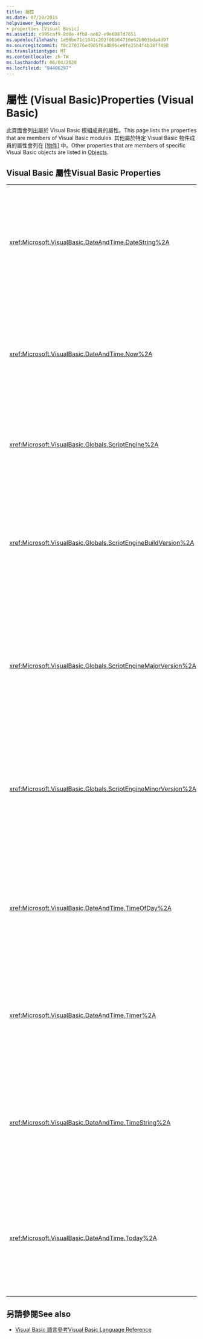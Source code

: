 ```yaml
---
title: 屬性
ms.date: 07/20/2015
helpviewer_keywords:
- properties [Visual Basic]
ms.assetid: c995caf9-8d0e-4fb8-ae02-e9e6087d7651
ms.openlocfilehash: 1e56be71c1841c202f08b64716e62b003bda4d97
ms.sourcegitcommit: f8c270376ed905f6a8896ce0fe25b4f4b38ff498
ms.translationtype: MT
ms.contentlocale: zh-TW
ms.lasthandoff: 06/04/2020
ms.locfileid: "84406297"
---
```

# <a name="properties-visual-basic"></a><span data-ttu-id="7e7be-102">屬性 (Visual Basic)</span><span class="sxs-lookup"><span data-stu-id="7e7be-102">Properties (Visual Basic)</span></span>

<span data-ttu-id="7e7be-103">此頁面會列出屬於 Visual Basic 模組成員的屬性。</span><span class="sxs-lookup"><span data-stu-id="7e7be-103">This page lists the properties that are members of Visual Basic modules.</span></span> <span data-ttu-id="7e7be-104">其他屬於特定 Visual Basic 物件成員的屬性會列在 [[物件](objects/index.md)] 中。</span><span class="sxs-lookup"><span data-stu-id="7e7be-104">Other properties that are members of specific Visual Basic objects are listed in [Objects](objects/index.md).</span></span>  
  
## <a name="visual-basic-properties"></a><span data-ttu-id="7e7be-105">Visual Basic 屬性</span><span class="sxs-lookup"><span data-stu-id="7e7be-105">Visual Basic Properties</span></span>  
  
|||  
|---|---|  
|<xref:Microsoft.VisualBasic.DateAndTime.DateString%2A>|<span data-ttu-id="7e7be-106">傳回或設定 `String` 值，表示目前的日期（根據您的系統）。</span><span class="sxs-lookup"><span data-stu-id="7e7be-106">Returns or sets a `String` value representing the current date according to your system.</span></span>|  
|<xref:Microsoft.VisualBasic.DateAndTime.Now%2A>|<span data-ttu-id="7e7be-107">`Date`根據您的系統傳回包含目前日期和時間的值。</span><span class="sxs-lookup"><span data-stu-id="7e7be-107">Returns a `Date` value containing the current date and time according to your system.</span></span>|  
|<xref:Microsoft.VisualBasic.Globals.ScriptEngine%2A>|<span data-ttu-id="7e7be-108">傳回表示現用執行階段的 `String`。</span><span class="sxs-lookup"><span data-stu-id="7e7be-108">Returns a `String` representing the runtime currently in use.</span></span>|  
|<xref:Microsoft.VisualBasic.Globals.ScriptEngineBuildVersion%2A>|<span data-ttu-id="7e7be-109">傳回， `Integer` 其中包含目前使用中之執行時間的組建版本號碼。</span><span class="sxs-lookup"><span data-stu-id="7e7be-109">Returns an `Integer` containing the build version number of the runtime currently in use.</span></span>|  
|<xref:Microsoft.VisualBasic.Globals.ScriptEngineMajorVersion%2A>|<span data-ttu-id="7e7be-110">傳回， `Integer` 其中包含目前使用中之執行時間的主要版本號碼。</span><span class="sxs-lookup"><span data-stu-id="7e7be-110">Returns an `Integer` containing the major version number of the runtime currently in use.</span></span>|  
|<xref:Microsoft.VisualBasic.Globals.ScriptEngineMinorVersion%2A>|<span data-ttu-id="7e7be-111">傳回， `Integer` 其中包含目前使用中之執行時間的次要版本號碼。</span><span class="sxs-lookup"><span data-stu-id="7e7be-111">Returns an `Integer` containing the minor version number of the runtime currently in use.</span></span>|  
|<xref:Microsoft.VisualBasic.DateAndTime.TimeOfDay%2A>|<span data-ttu-id="7e7be-112">根據您的系統，傳回或設定包含當天目前時間的 `Date` 值。</span><span class="sxs-lookup"><span data-stu-id="7e7be-112">Returns or sets a `Date` value containing the current time of day according to your system.</span></span>|  
|<xref:Microsoft.VisualBasic.DateAndTime.Timer%2A>|<span data-ttu-id="7e7be-113">傳回表示從午夜後所經過秒數的 `Double` 值。</span><span class="sxs-lookup"><span data-stu-id="7e7be-113">Returns a `Double` value representing the number of seconds elapsed since midnight.</span></span>|  
|<xref:Microsoft.VisualBasic.DateAndTime.TimeString%2A>|<span data-ttu-id="7e7be-114">傳回或設定 `String` 值，表示根據您系統的目前當日時間。</span><span class="sxs-lookup"><span data-stu-id="7e7be-114">Returns or sets a `String` value representing the current time of day according to your system.</span></span>|  
|<xref:Microsoft.VisualBasic.DateAndTime.Today%2A>|<span data-ttu-id="7e7be-115">根據您的系統，傳回或設定包含目前日期的 `Date` 值。</span><span class="sxs-lookup"><span data-stu-id="7e7be-115">Returns or sets a `Date` value containing the current date according to your system.</span></span>|  
  
## <a name="see-also"></a><span data-ttu-id="7e7be-116">另請參閱</span><span class="sxs-lookup"><span data-stu-id="7e7be-116">See also</span></span>

- [<span data-ttu-id="7e7be-117">Visual Basic 語言參考</span><span class="sxs-lookup"><span data-stu-id="7e7be-117">Visual Basic Language Reference</span></span>](index.md)

